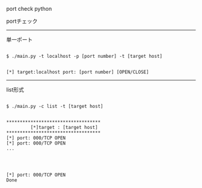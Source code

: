 port check
python






portチェック

----

単一ポート


```

$ ./main.py -t localhost -p [port number] -t [target host]

```

```

[*] target:localhost port: [port number] [OPEN/CLOSE]

```

------

list形式

```

$ ./main.py -c list -t [target host]

```

```

***********************************
         [*]target : [target host]       
***********************************
[*] port: 000/TCP OPEN
[*] port: 000/TCP OPEN
...




[*] port: 000/TCP OPEN
Done

```
